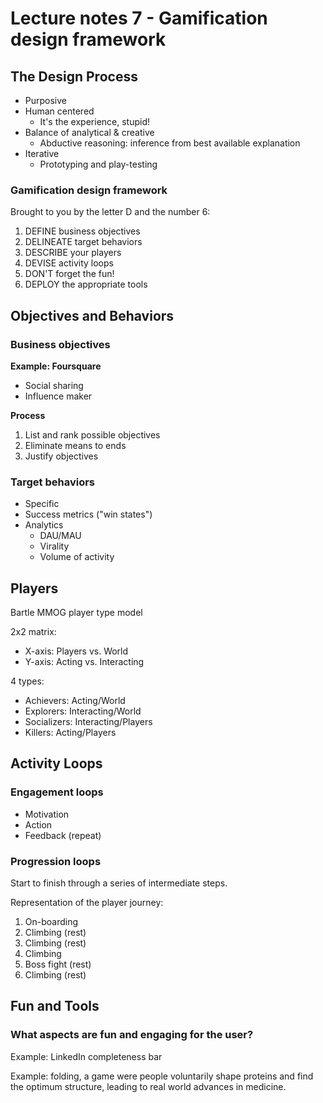 # Lecture notes 7 - Gamification design framework

## The Design Process

* Purposive
* Human centered
	* It's the experience, stupid!
* Balance of analytical & creative
	* Abductive reasoning: inference from best available explanation
* Iterative
	* Prototyping and play-testing


### Gamification design framework

Brought to you by the letter D and the number 6:

1. DEFINE business objectives
2. DELINEATE target behaviors
3. DESCRIBE your players
4. DEVISE activity loops
5. DON'T forget the fun!
6. DEPLOY the appropriate tools


## Objectives and Behaviors

### Business objectives

__Example: Foursquare__

* Social sharing
* Influence maker

__Process__

1. List and rank possible objectives
2. Eliminate means to ends
3. Justify objectives


### Target behaviors

* Specific
* Success metrics ("win states")
* Analytics
	* DAU/MAU
	* Virality
	* Volume of activity	


## Players

Bartle MMOG player type model

2x2 matrix:

* X-axis: Players vs. World
* Y-axis: Acting vs. Interacting

4 types:

* Achievers: Acting/World
* Explorers: Interacting/World
* Socializers: Interacting/Players
* Killers: Acting/Players


## Activity Loops

### Engagement loops

* Motivation
* Action
* Feedback (repeat)


### Progression loops

Start to finish through a series of intermediate steps.

Representation of the player journey:

1. On-boarding
2. Climbing (rest)
3. Climbing (rest)
4. Climbing
5. Boss fight (rest)
6. Climbing (rest)


## Fun and Tools

### What aspects are fun and engaging for the user?

Example: LinkedIn completeness bar

Example: folding, a game were people voluntarily shape proteins and find the optimum structure, leading to real world advances in medicine.